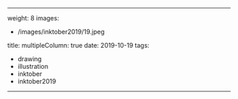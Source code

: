 
---
weight: 8
images:
- /images/inktober2019/19.jpeg

title:
multipleColumn: true
date: 2019-10-19
tags:
- drawing
- illustration
- inktober
- inktober2019
---

